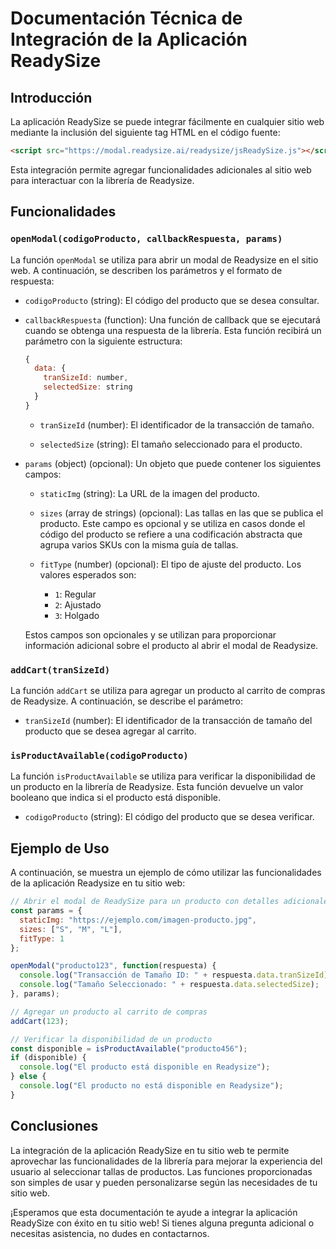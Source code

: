 # Documentación Técnica de Integración de la Aplicación ReadySize

## Introducción

La aplicación ReadySize se puede integrar fácilmente en cualquier sitio web mediante la inclusión del siguiente tag HTML en el código fuente:

```html
<script src="https://modal.readysize.ai/readysize/jsReadySize.js"></script>
```

Esta integración permite agregar funcionalidades adicionales al sitio web para interactuar con la librería de Readysize.

## Funcionalidades

### `openModal(codigoProducto, callbackRespuesta, params)`

La función `openModal` se utiliza para abrir un modal de Readysize en el sitio web. A continuación, se describen los parámetros y el formato de respuesta:

- `codigoProducto` (string): El código del producto que se desea consultar.

- `callbackRespuesta` (function): Una función de callback que se ejecutará cuando se obtenga una respuesta de la librería. Esta función recibirá un parámetro con la siguiente estructura:

  ```javascript
  {
    data: {
      tranSizeId: number,
      selectedSize: string
    }
  }
  ```

  - `tranSizeId` (number): El identificador de la transacción de tamaño.

  - `selectedSize` (string): El tamaño seleccionado para el producto.

- `params` (object) (opcional): Un objeto que puede contener los siguientes campos:

  - `staticImg` (string): La URL de la imagen del producto.

  - `sizes` (array de strings) (opcional): Las tallas en las que se publica el producto. Este campo es opcional y se utiliza en casos donde el código del producto se refiere a una codificación abstracta que agrupa varios SKUs con la misma guía de tallas.

  - `fitType` (number) (opcional): El tipo de ajuste del producto. Los valores esperados son:

    - `1`: Regular
    - `2`: Ajustado
    - `3`: Holgado

  Estos campos son opcionales y se utilizan para proporcionar información adicional sobre el producto al abrir el modal de Readysize.

### `addCart(tranSizeId)`

La función `addCart` se utiliza para agregar un producto al carrito de compras de Readysize. A continuación, se describe el parámetro:

- `tranSizeId` (number): El identificador de la transacción de tamaño del producto que se desea agregar al carrito.

### `isProductAvailable(codigoProducto)`

La función `isProductAvailable` se utiliza para verificar la disponibilidad de un producto en la librería de Readysize. Esta función devuelve un valor booleano que indica si el producto está disponible.

- `codigoProducto` (string): El código del producto que se desea verificar.

## Ejemplo de Uso

A continuación, se muestra un ejemplo de cómo utilizar las funcionalidades de la aplicación Readysize en tu sitio web:

```javascript
// Abrir el modal de ReadySize para un producto con detalles adicionales
const params = {
  staticImg: "https://ejemplo.com/imagen-producto.jpg",
  sizes: ["S", "M", "L"],
  fitType: 1
};

openModal("producto123", function(respuesta) {
  console.log("Transacción de Tamaño ID: " + respuesta.data.tranSizeId);
  console.log("Tamaño Seleccionado: " + respuesta.data.selectedSize);
}, params);

// Agregar un producto al carrito de compras
addCart(123);

// Verificar la disponibilidad de un producto
const disponible = isProductAvailable("producto456");
if (disponible) {
  console.log("El producto está disponible en Readysize");
} else {
  console.log("El producto no está disponible en Readysize");
}
```

## Conclusiones

La integración de la aplicación ReadySize en tu sitio web te permite aprovechar las funcionalidades de la librería para mejorar la experiencia del usuario al seleccionar tallas de productos. Las funciones proporcionadas son simples de usar y pueden personalizarse según las necesidades de tu sitio web.

¡Esperamos que esta documentación te ayude a integrar la aplicación ReadySize con éxito en tu sitio web! Si tienes alguna pregunta adicional o necesitas asistencia, no dudes en contactarnos.
  
